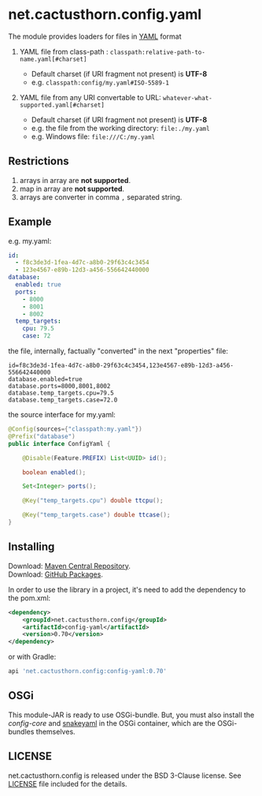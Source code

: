 # net.cactusthorn.config.yaml
The module provides loaders for files in [YAML](https://yaml.org) format

1.  YAML file from class-path : `classpath:relative-path-to-name.yaml[#charset]`
    -   Default charset (if URI fragment not present) is **UTF-8**
    -   e.g. `classpath:config/my.yaml#ISO-5589-1`

2.  YAML file from any URI convertable to URL: `whatever-what-supported.yaml[#charset]`
    -   Default charset (if URI fragment not present) is **UTF-8**
    -   e.g. the file from the working directory: `file:./my.yaml`
    -   e.g. Windows file: `file:///C:/my.yaml`

## Restrictions
1.  arrays in array are **not supported**.
2.  map in array are **not supported**.
3.  arrays are converter in comma `,` separated string.

## Example
e.g. 
my.yaml:
```yaml
id:
  - f8c3de3d-1fea-4d7c-a8b0-29f63c4c3454
  - 123e4567-e89b-12d3-a456-556642440000
database:
  enabled: true
  ports:
    - 8000
    - 8001
    - 8002
  temp_targets:
    cpu: 79.5
    case: 72
```
the file, internally, factually "converted" in the next "properties" file:
```properties
id=f8c3de3d-1fea-4d7c-a8b0-29f63c4c3454,123e4567-e89b-12d3-a456-556642440000
database.enabled=true
database.ports=8000,8001,8002
database.temp_targets.cpu=79.5
database.temp_targets.case=72.0
```
the source interface for my.yaml:
```java
@Config(sources={"classpath:my.yaml"})
@Prefix("database")
public interface ConfigYaml {

    @Disable(Feature.PREFIX) List<UUID> id();

    boolean enabled();

    Set<Integer> ports();

    @Key("temp_targets.cpu") double ttcpu();

    @Key("temp_targets.case") double ttcase();
}
```

## Installing
Download: [Maven Central Repository](https://search.maven.org/search?q=g:net.cactusthorn.config).   
Download: [GitHub Packages](https://github.com/Gmugra?tab=packages&repo_name=net.cactusthorn.config).

In order to use the library in a project, it's need to add the dependency to the pom.xml:
```xml
<dependency>
    <groupId>net.cactusthorn.config</groupId>
    <artifactId>config-yaml</artifactId>
    <version>0.70</version>
</dependency>
```
or with Gradle:
```groovy
api 'net.cactusthorn.config:config-yaml:0.70'
```

## OSGi
This module-JAR is ready to use OSGi-bundle.
But, you must also install the *config-core* and [snakeyaml](https://bitbucket.org/asomov/snakeyaml/src/master/) in the OSGi container, which are the OSGi-bundles themselves.


## LICENSE
net.cactusthorn.config is released under the BSD 3-Clause license. See [LICENSE](https://github.com/Gmugra/net.cactusthorn.config/blob/main/LICENSE) file included for the details.
